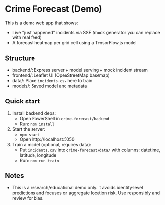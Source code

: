 # Crime Forecast (Demo)

This is a demo web app that shows:
- Live "just happened" incidents via SSE (mock generator you can replace with real feed)
- A forecast heatmap per grid cell using a TensorFlow.js model

## Structure
- backend/: Express server + model serving + mock incident stream
- frontend/: Leaflet UI (OpenStreetMap basemap)
- data/: Place `incidents.csv` here to train
- models/: Saved model and metadata

## Quick start
1. Install backend deps:
   - Open PowerShell in `crime-forecast/backend`
   - Run: `npm install`
2. Start the server:
   - `npm start`
   - Open http://localhost:5050
3. Train a model (optional, requires data):
   - Put `incidents.csv` into `crime-forecast/data/` with columns: datetime, latitude, longitude
   - Run: `npm run train`

## Notes
- This is a research/educational demo only. It avoids identity-level predictions and focuses on aggregate location risk. Use responsibly and review for bias.